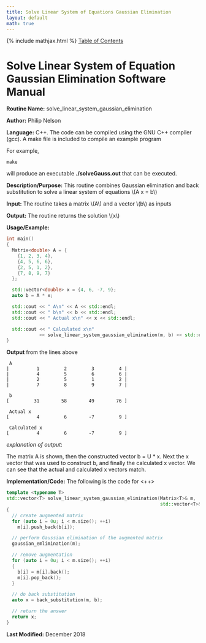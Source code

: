 ```yaml
---
title: Solve Linear System of Equations Gaussian Elimination
layout: default
math: true
---
```

{% include mathjax.html %}
<a href="https://philipnelson5.github.io/math4610/SoftwareManual"> Table of Contents </a>
# Solve Linear System of Equation Gaussian Elimination Software Manual

**Routine Name:** solve_linear_system_gaussian_elimination

**Author:** Philip Nelson

**Language:** C++. The code can be compiled using the GNU C++ compiler (gcc). A make file is included to compile an example program

For example,

```
make
```

will produce an executable **./solveGauss.out** that can be executed.

**Description/Purpose:** This routine combines Gaussian elimination and back substitution to solve a linear system of equations \\(A x = b\\)

**Input:** The routine takes a matrix \\(A\\) and a vector \\(b\\) as inputs

**Output:** The routine returns the solution \\(x\\)

**Usage/Example:**

``` cpp
int main()
{
  Matrix<double> A = {
    {1, 2, 3, 4},
    {4, 5, 6, 6},
    {2, 5, 1, 2},
    {7, 8, 9, 7}
  };

  std::vector<double> x = {4, 6, -7, 9};
  auto b = A * x;

  std::cout << " A\n" << A << std::endl;
  std::cout << " b\n" << b << std::endl;
  std::cout << " Actual x\n" << x << std::endl;

  std::cout << " Calculated x\n"
            << solve_linear_system_gaussian_elimination(m, b) << std::endl;
}
```

**Output** from the lines above
```
 A
|          1         2         3         4 |
|          4         5         6         6 |
|          2         5         1         2 |
|          7         8         9         7 |

 b
[         31        58        49        76 ]

 Actual x
[          4         6        -7         9 ]

 Calculated x
[          4         6        -7         9 ]
```

_explanation of output_:

The matrix A is shown, then the constructed vector b = U * x. Next the x vector that was used to construct b, and finally the calculated x vector. We can see that the actual and calculated x vectors match.

**Implementation/Code:** The following is the code for <++>

``` cpp
template <typename T>
std::vector<T> solve_linear_system_gaussian_elimination(Matrix<T>& m,
                                                        std::vector<T>& b)
{
  // create augmented matrix
  for (auto i = 0u; i < m.size(); ++i)
    m[i].push_back(b[i]);

  // perform Gaussian elimination of the augmented matrix
  gaussian_emlimination(m);

  // remove augmentation
  for (auto i = 0u; i < m.size(); ++i)
  {
    b[i] = m[i].back();
    m[i].pop_back();
  }

  // do back substitution
  auto x = back_substitution(m, b);

  // return the answer
  return x;
}
```

**Last Modified:** December 2018

